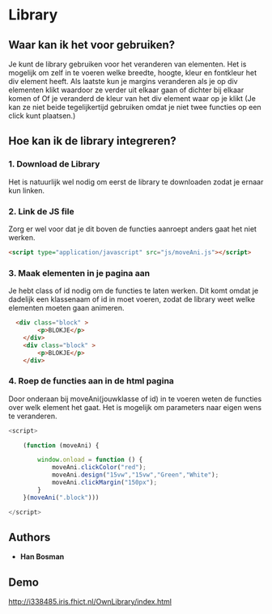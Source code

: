 # Library


## Waar kan ik het voor gebruiken?
Je kunt de library gebruiken voor het veranderen van elementen.
Het is mogelijk om zelf in te voeren welke breedte, hoogte, kleur en fontkleur het div element heeft.
Als laatste kun je margins veranderen als je op div elementen klikt waardoor ze verder uit elkaar gaan of dichter bij elkaar komen
of
Of je veranderd de kleur van het div element waar op je klikt (Je kan ze niet beide tegelijkertijd gebruiken
omdat je niet twee functies op een click kunt plaatsen.)


## Hoe kan ik de library integreren?
### 1. Download de Library

Het is natuurlijk wel nodig om eerst de library te downloaden zodat je ernaar kun linken.

### 2. Link de JS file
Zorg er wel voor dat je dit boven de functies aanroept anders gaat het niet werken.
```html
<script type="application/javascript" src="js/moveAni.js"></script>

```

### 3. Maak elementen in je pagina aan
Je hebt class of id nodig om de functies te laten werken.
Dit komt omdat je dadelijk een klassenaam of id in moet voeren,
zodat de library weet welke elementen moeten gaan animeren.

```html
  <div class="block" >
        <p>BLOKJE</p>
    </div>
    <div class="block" >
        <p>BLOKJE</p>
    </div>
```

### 4. Roep de functies aan in de html pagina
Door onderaan bij moveAni(jouwklasse of id) in te voeren weten de functies over welk element het gaat.
Het is mogelijk om parameters naar eigen wens te veranderen.
```javascript
<script>

    (function (moveAni) {

        window.onload = function () {
            moveAni.clickColor("red");
            moveAni.design("15vw","15vw","Green","White");
            moveAni.clickMargin("150px");
        }
    }(moveAni(".block")))

</script>


```
## Authors

* **Han Bosman**


## Demo
http://i338485.iris.fhict.nl/OwnLibrary/index.html
